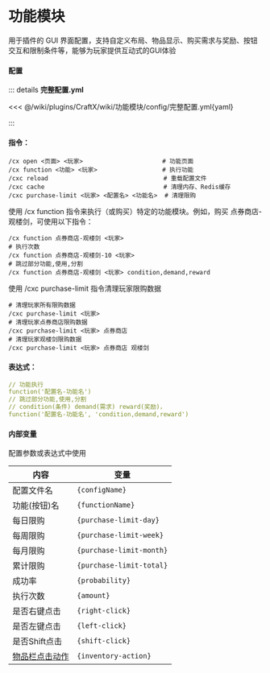 # 功能模块

用于插件的 GUI 界面配置，支持自定义布局、物品显示、购买需求与奖励、按钮交互和限制条件等，能够为玩家提供互动式的GUI体验

#### 配置

::: details **完整配置.yml**

<<< @/wiki/plugins/CraftX/wiki/功能模块/config/完整配置.yml{yaml}

:::

#### 指令：

```
/cx open <页面> <玩家>                      # 功能页面
/cx function <功能> <玩家>                  # 执行功能
/cxc reload                                # 重载配置文件
/cxc cache                                 # 清理内存、Redis缓存
/cxc purchase-limit <玩家> <配置名> <功能名>  # 清理限购
```

使用 /cx function 指令来执行（或购买）特定的功能模块。例如，购买 点券商店-观楼剑，可使用以下指令：

```
/cx function 点券商店-观楼剑 <玩家>
# 执行次数
/cx function 点券商店-观楼剑-10 <玩家>
# 跳过部分功能,使用,分割
/cx function 点券商店-观楼剑 <玩家> condition,demand,reward
```

使用 /cxc purchase-limit 指令清理玩家限购数据

```
# 清理玩家所有限购数据
/cxc purchase-limit <玩家> 
# 清理玩家点券商店限购数据
/cxc purchase-limit <玩家> 点券商店 
# 清理玩家观楼剑限购数据
/cxc purchase-limit <玩家> 点券商店 观楼剑
```

#### 表达式：

```yaml
// 功能执行
function('配置名-功能名')
// 跳过部分功能,使用,分割
// condition(条件) demand(需求) reward(奖励)，
function('配置名-功能名', 'condition,demand,reward')
```

#### 内部变量

配置参数或表达式中使用

| 内容                                                                                           | 变量                       |
|----------------------------------------------------------------------------------------------|--------------------------|
| 配置文件名                                                                                        | `{configName}`           |
| 功能(按钮)名                                                                                      | `{functionName}`         |
| 每日限购                                                                                         | `{purchase-limit-day}`   |
| 每周限购                                                                                         | `{purchase-limit-week}`  |
| 每月限购                                                                                         | `{purchase-limit-month}` |
| 累计限购                                                                                         | `{purchase-limit-total}` |
| 成功率                                                                                          | `{probability}`          |
| 执行次数                                                                                         | `{amount}`               |
| 是否右键点击                                                                                       | `{right-click}`          |
| 是否左键点击                                                                                       | `{left-click}`           |
| 是否Shift点击                                                                                    | `{shift-click}`          |
| [物品栏点击动作](https://bukkit.windit.net/javadoc/org/bukkit/event/inventory/InventoryAction.html) | `{inventory-action}`     |
